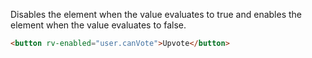 Disables the element when the value evaluates to true and enables the element when the value evaluates to false.

```html
<button rv-enabled="user.canVote">Upvote</button>
```
